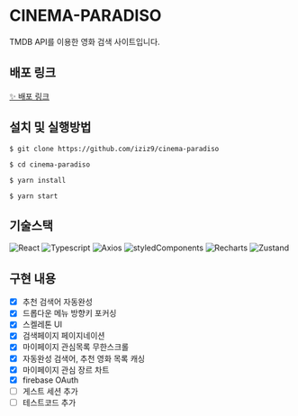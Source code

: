 # CINEMA-PARADISO
TMDB API를 이용한 영화 검색 사이트입니다.

## 배포 링크

[✨ 배포 링크](https://cinema-paradiso-green.vercel.app/)

## 설치 및 실행방법

```shell
$ git clone https://github.com/iziz9/cinema-paradiso

$ cd cinema-paradiso

$ yarn install

$ yarn start
```

## 기술스택

![React](https://img.shields.io/badge/ReactJS-61DAFB?style=for-the-badge&logo=React&logoColor=white)
![Typescript](https://img.shields.io/badge/Typescript-3178C6?style=for-the-badge&logo=Typescript&logoColor=white)
![Axios](https://img.shields.io/badge/Axios-5A29E4?style=for-the-badge&logo=Axios&logoColor=white)
![styledComponents](https://img.shields.io/badge/styledComponents-DB7093?style=for-the-badge&logo=styledComponents&logoColor=white)
![Recharts](https://img.shields.io/badge/RECHARTS-1281CA?style=for-the-badge&logo=RECHARTS&logoColor=FFFFFF)
![Zustand](https://img.shields.io/badge/ZUSTAND-FFC400?style=for-the-badge&logo=zustand&logoColor=FFFFFF)

## 구현 내용

- [x] 추천 검색어 자동완성
- [x] 드롭다운 메뉴 방향키 포커싱 
- [x] 스켈레톤 UI
- [x] 검색페이지 페이지네이션
- [x] 마이페이지 관심목록 무한스크롤
- [x] 자동완성 검색어, 추천 영화 목록 캐싱
- [x] 마이페이지 관심 장르 차트
- [x] firebase OAuth
- [ ] 게스트 세션 추가
- [ ] 테스트코드 추가
